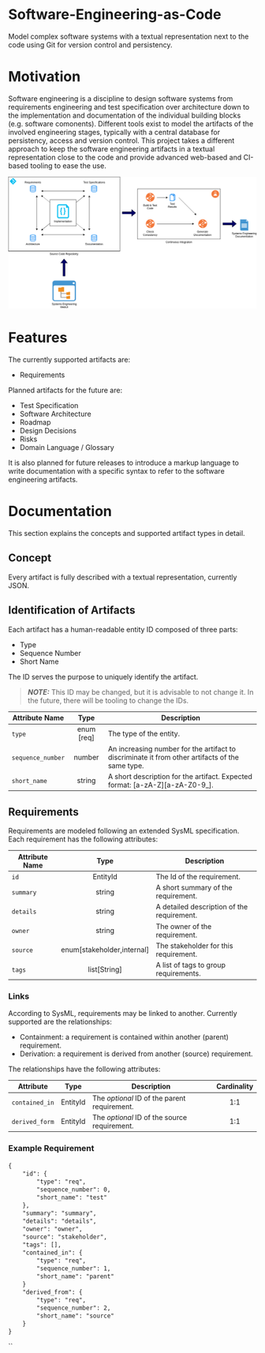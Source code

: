 # Software-Engineering-as-Code

Model complex software systems with a textual representation next to the code using Git for version control and persistency.  


# Motivation

Software engineering is a discipline to design software systems from requirements engineering and test specification over architecture down to the implementation and documentation of the individual building blocks (e.g. software comonents).
Different tools exist to model the artifacts of the involved engineering stages, typically with a central database for persistency, access and version control.
This project takes a different approach to keep the software engineering artifacts in a textual representation close to the code and provide advanced web-based and CI-based tooling to ease the use.

![High-Level Overview](docs/images/overview.drawio.png)


# Features

The currently supported artifacts are:

- Requirements

Planned artifacts for the future are:

- Test Specification
- Software Architecture
- Roadmap
- Design Decisions
- Risks
- Domain Language / Glossary

It is also planned for future releases to introduce a markup language to write documentation with a specific syntax to refer to the software engineering artifacts.


# Documentation

This section explains the concepts and supported artifact types in detail.

## Concept

Every artifact is fully described with a textual representation, currently JSON.

## Identification of Artifacts

Each artifact has a human-readable entity ID composed of three parts:

- Type
- Sequence Number
- Short Name

The ID serves the purpose to uniquely identify the artifact.

> **_NOTE:_**  This ID may be changed, but it is advisable to not change it. In the future, there will be tooling to change the IDs.

| Attribute Name    |    Type    | Description                                                                                     |
| ----------------- | :--------: | ----------------------------------------------------------------------------------------------- |
| `type`            | enum [req] | The type of the entity.                                                                         |
| `sequence_number` |   number   | An increasing number for the artifact to discriminate it from other artifacts of the same type. |
| `short_name`      |   string   | A short description for the artifact. Expected format: [a-zA-Z][a-zA-Z0-9_].                    |

## Requirements

Requirements are modeled following an extended SysML specification. 
Each requirement has the following attributes:

| Attribute Name |            Type            | Description                                |
| -------------- | :------------------------: | ------------------------------------------ |
| `id`           |          EntityId          | The Id of the requirement.                 |
| `summary`      |           string           | A short summary of the requirement.        |
| `details`      |           string           | A detailed description of the requirement. |
| `owner`        |           string           | The owner of the requirement.              |
| `source`       | enum[stakeholder,internal] | The stakeholder for this requirement.      |
| `tags`         |        list[String]        | A list of tags to group requirements.      |

### Links

According to SysML, requirements may be linked to another. Currently supported are the relationships:

- Containment: a requirement is contained within another (parent) requirement.
- Derivation: a requirement is derived from another (source) requirement.

The relationships have the following attributes:

| Attribute      |   Type   | Description                                  | Cardinality |
| -------------- | :------: | -------------------------------------------- | :---------: |
| `contained_in` | EntityId | The *optional* ID of the parent requirement. |     1:1     |
| `derived_form` | EntityId | The *optional* ID of the source requirement. |     1:1     |

### Example Requirement

    {
        "id": {
            "type": "req",
            "sequence_number": 0,
            "short_name": "test"
        },
        "summary": "summary",
        "details": "details",
        "owner": "owner",
        "source": "stakeholder",
        "tags": [],
        "contained_in": {
            "type": "req",
            "sequence_number": 1,
            "short_name": "parent"
        }
        "derived_from": {
            "type": "req",
            "sequence_number": 2,
            "short_name": "source"
        }
    }
``